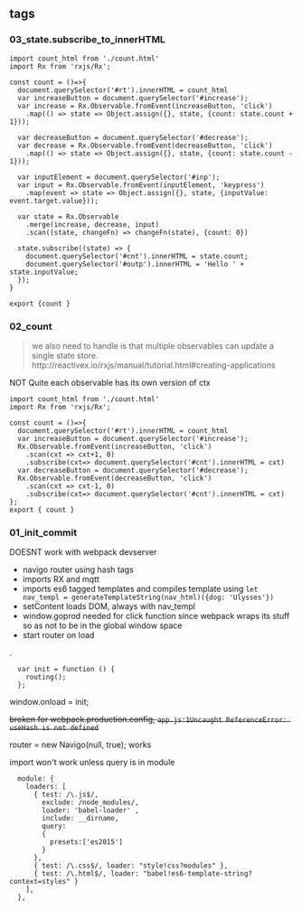 ## tags
### 03_state.subscribe_to_innerHTML

    import count_html from './count.html'
    import Rx from 'rxjs/Rx';

    const count = ()=>{
      document.querySelector('#rt').innerHTML = count_html
      var increaseButton = document.querySelector('#increase');
      var increase = Rx.Observable.fromEvent(increaseButton, 'click')
        .map(() => state => Object.assign({}, state, {count: state.count + 1}));

      var decreaseButton = document.querySelector('#decrease');
      var decrease = Rx.Observable.fromEvent(decreaseButton, 'click')
        .map(() => state => Object.assign({}, state, {count: state.count - 1}));

      var inputElement = document.querySelector('#inp');
      var input = Rx.Observable.fromEvent(inputElement, 'keypress')
        .map(event => state => Object.assign({}, state, {inputValue: event.target.value}));   

      var state = Rx.Observable
        .merge(increase, decrease, input)
        .scan((state, changeFn) => changeFn(state), {count: 0})

      state.subscribe((state) => {
        document.querySelector('#cnt').innerHTML = state.count;
        document.querySelector('#outp').innerHTML = 'Hello ' + state.inputValue;
      }); 
    }

    export {count }
### 02_count
<blockquote>we also need to handle is that multiple observables can update a single state store.
http://reactivex.io/rxjs/manual/tutorial.html#creating-applications</blockquote>
NOT Quite each observable has its own version of ctx

    import count_html from './count.html'
    import Rx from 'rxjs/Rx';

    const count = ()=>{
      document.querySelector('#rt').innerHTML = count_html
      var increaseButton = document.querySelector('#increase');
      Rx.Observable.fromEvent(increaseButton, 'click')
        .scan(cxt => cxt+1, 0)
        .subscribe(cxt=> document.querySelector('#cnt').innerHTML = cxt)
      var decreaseButton = document.querySelector('#decrease');
      Rx.Observable.fromEvent(decreaseButton, 'click')
        .scan(cxt => cxt-1, 0)
        .subscribe(cxt=> document.querySelector('#cnt').innerHTML = cxt)
    };
    export { count }

### 01_init_commit
DOESNT work with webpack devserver
* navigo router using hash tags
* imports RX and mqtt
* imports es6 tagged templates and compiles template using `let nav_templ = generateTemplateString(nav_html)({dog: 'Ulysses'})`
* setContent loads DOM, always with nav_templ
* window.goprod needed for click function since webpack wraps its stuff so as not to be in the global window space
* start router on load

.

      var init = function () {
        routing();
      };

window.onload = init;

<s>broken for webpack.production.config, `app.js:1Uncaught ReferenceError: useHash is not defined`</s>

  router = new Navigo(null, true); works

  import won't work unless query is in module

      module: {
        loaders: [
          { test: /\.js$/, 
            exclude: /node_modules/,
            loader: 'babel-loader' ,
            include: __dirname,
            query:
            {
              presets:['es2015']
            }
          },
          { test: /\.css$/, loader: "style!css?modules" },
          { test: /\.html$/, loader: "babel!es6-template-string?context=styles" }
        ],
      },  